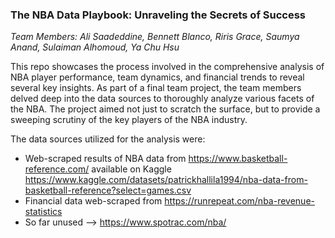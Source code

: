 ### **The NBA Data Playbook: Unraveling the Secrets of Success**
*Team Members: Ali Saadeddine, Bennett Blanco, Riris Grace, Saumya Anand, Sulaiman Alhomoud, Ya Chu Hsu*


This repo showcases the process involved in the comprehensive analysis of NBA player performance, team dynamics, and financial trends to reveal several key insights. As part of a final team project, the team members delved deep into the data sources to thoroughly analyze various facets of the NBA. The project aimed not just to scratch the surface, but to provide a sweeping scrutiny of the key players of the NBA industry.

The data sources utilized for the analysis were:

- Web-scraped results of NBA data from https://www.basketball-reference.com/ available on Kaggle https://www.kaggle.com/datasets/patrickhallila1994/nba-data-from-basketball-reference?select=games.csv
- Financial data web-scraped from https://runrepeat.com/nba-revenue-statistics
- So far unused --> https://www.spotrac.com/nba/
